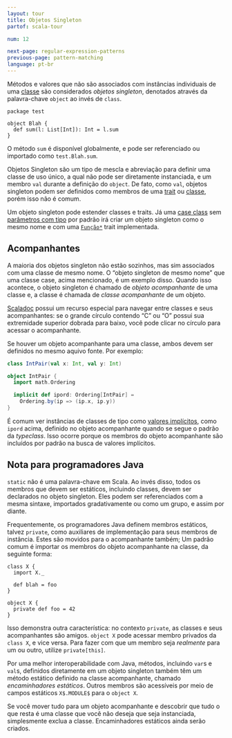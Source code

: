 ```yaml
---
layout: tour
title: Objetos Singleton
partof: scala-tour

num: 12

next-page: regular-expression-patterns
previous-page: pattern-matching
language: pt-br
---
```


Métodos e valores que não são associados com instâncias individuais de uma [classe](classes.html) são considerados *objetos singleton*, denotados através da palavra-chave `object` ao invés de `class`.

```
package test

object Blah {
  def sum(l: List[Int]): Int = l.sum
}
```

O método `sum` é disponível globalmente, e pode ser referenciado ou importado como `test.Blah.sum`.

Objetos Singleton são um tipo de mescla e abreviação para definir uma classe de uso único, a qual não pode ser diretamente instanciada, e um membro `val` durante a definição do `object`. De fato, como `val`, objetos singleton podem ser definidos como membros de uma [trait](traits.html) ou [classe](classes.html), porém isso não é comum.

Um objeto singleton pode estender classes e traits. Já uma [case class](case-classes.html) sem [parâmetros com tipo](generic-classes.html) por padrão irá criar um objeto singleton como o mesmo nome e com uma [`Função*`](https://www.scala-lang.org/api/current/scala/Function1.html) trait implementada.

## Acompanhantes ##

A maioria dos objetos singleton não estão sozinhos, mas sim associados com uma classe de mesmo nome. O “objeto singleton de mesmo nome” que uma classe case, acima mencionado, é um exemplo disso. Quando isso acontece, o objeto singleton é chamado de *objeto acompanhante* de uma classe e, a classe é chamada de *classe acompanhante* de um objeto.

[Scaladoc](/style/scaladoc.html) possui um recurso especial para navegar entre classes e seus acompanhantes: se o grande círculo contendo “C” ou “O” possui sua extremidade superior dobrada para baixo, você pode clicar no círculo para acessar o acompanhante.

Se houver um objeto acompanhante para uma classe, ambos devem ser definidos no mesmo aquivo fonte. Por exemplo:

```scala mdoc
class IntPair(val x: Int, val y: Int)

object IntPair {
  import math.Ordering

  implicit def ipord: Ordering[IntPair] =
    Ordering.by(ip => (ip.x, ip.y))
}
```

É comum ver instâncias de classes de tipo como [valores implícitos](implicit-parameters.html), como `ipord` acima, definido no objeto acompanhante quando se segue o padrão da *typeclass*. Isso ocorre porque os membros do objeto acompanhante são incluídos por padrão na busca de valores implícitos.

## Nota para programadores Java ##

`static` não é uma palavra-chave em Scala. Ao invés disso, todos os membros que devem ser estáticos, incluindo classes, devem ser declarados no objeto singleton. Eles podem ser referenciados com a mesma sintaxe, importados gradativamente ou como um grupo, e assim por diante.

Frequentemente, os programadores Java definem membros estáticos, talvez `private`, como auxiliares de implementação para seus membros de instância. Estes são movidos para o acompanhante também; Um padrão comum é importar os membros do objeto acompanhante na classe, da seguinte forma:
```
class X {
  import X._

  def blah = foo
}

object X {
  private def foo = 42
}
```

Isso demonstra outra característica: no contexto `private`, as classes e seus acompanhantes são amigos. `object X` pode acessar membro privados da `class X`, e vice versa. Para fazer com que um membro seja *realmente* para um ou outro, utilize `private[this]`.

Por uma melhor interoperabilidade com Java, métodos, incluindo `var`s e `val`s, definidos diretamente em um objeto singleton também têm um método estático definido na classe acompanhante, chamado *encaminhadores estáticos*. Outros membros são acessíveis por meio de campos estáticos `X$.MODULE$` para o `object X`.

Se você mover tudo para um objeto acompanhante e descobrir que tudo o que resta é uma classe que você não deseja que seja instanciada, simplesmente exclua a classe. Encaminhadores estáticos ainda serão criados.
